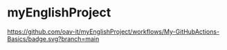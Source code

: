 # myEnglishProject

https://github.com/oav-it/myEnglishProject/workflows/My-GitHubActions-Basics/badge.svg?branch=main
